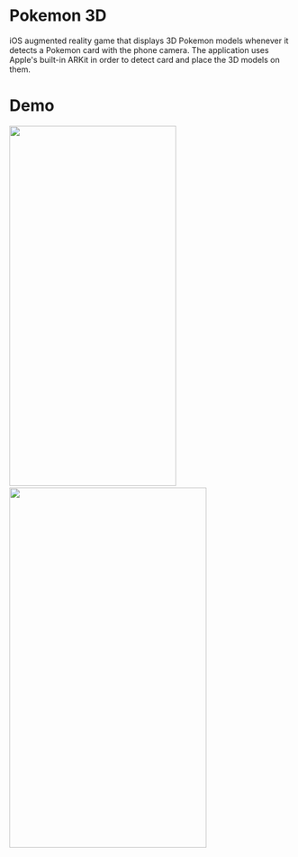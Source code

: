 # Pokemon 3D
iOS augmented reality game that displays 3D Pokemon models whenever it detects a Pokemon card with the phone camera. The application uses Apple's built-in ARKit in order to detect card and place the 3D models on them. 

# Demo

<img src="https://user-images.githubusercontent.com/90746623/182958025-4e87789a-ddfb-4266-ae07-5361dd47326a.png" width="296" height="640"/> <img/> <img src="https://user-images.githubusercontent.com/90746623/182957793-3ecb2210-e4d1-4a77-9f7b-4b3dce3e297b.PNG" width="350" height="640"/>


